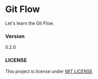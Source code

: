 # Git Flow

Let's learn the Git Flow.

### Version

0.2.0

### LICENSE

This project is license under [MIT LICENSE](LICENSE)